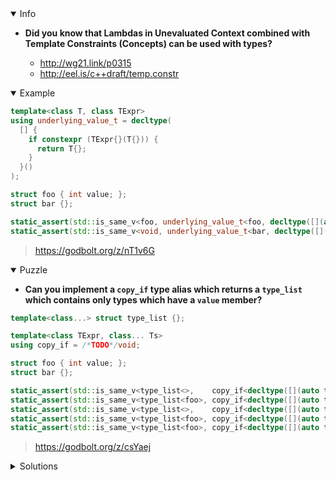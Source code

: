 <details open><summary>Info</summary><p>

* **Did you know that Lambdas in Unevaluated Context combined with Template Constraints (Concepts) can be used with types?**

  * http://wg21.link/p0315
  * http://eel.is/c++draft/temp.constr

</p></details><details open><summary>Example</summary><p>

```cpp
template<class T, class TExpr>
using underlying_value_t = decltype(
  [] {
    if constexpr (TExpr{}(T{})) {
      return T{};
    }
  }()
);

struct foo { int value; };
struct bar {};

static_assert(std::is_same_v<foo, underlying_value_t<foo, decltype([](auto t) { return requires { t.value; }; })>>);
static_assert(std::is_same_v<void, underlying_value_t<bar, decltype([](auto t) { return requires { t.value; }; })>>);
```

> https://godbolt.org/z/nT1v6G

</p></details><details open><summary>Puzzle</summary><p>

* **Can you implement a `copy_if` type alias which returns a `type_list` which contains only types which have a `value` member?**

```cpp
template<class...> struct type_list {};

template<class TExpr, class... Ts>
using copy_if = /*TODO*/void;

struct foo { int value; };
struct bar {};

static_assert(std::is_same_v<type_list<>,    copy_if<decltype([](auto t) { return requires { t.value; }; })>>);
static_assert(std::is_same_v<type_list<foo>, copy_if<decltype([](auto t) { return requires { t.value; }; }), foo>>);
static_assert(std::is_same_v<type_list<>,    copy_if<decltype([](auto t) { return requires { t.value; }; }), bar>>);
static_assert(std::is_same_v<type_list<foo>, copy_if<decltype([](auto t) { return requires { t.value; }; }), foo, bar>>);
static_assert(std::is_same_v<type_list<foo>, copy_if<decltype([](auto t) { return requires { t.value; }; }), bar, foo>>);
```

> https://godbolt.org/z/csYaej

</p></details><details><summary>Solutions</summary><p>

```cpp
template<class TExprm, class O, class I>
struct copy_if_impl;

template<class TExpr, class ...Ns>
struct copy_if_impl<TExpr, type_list<Ns...>, type_list<>> {
    using result = type_list<Ns...>;
};

template<class TExpr, class ...Ns, class T, class ...Ts>
struct copy_if_impl<TExpr, type_list<Ns...>, type_list<T, Ts...> > {
    using result = decltype(
    [] {
        if constexpr(TExpr{}(T{}))
            return typename copy_if_impl< TExpr, type_list<Ns..., T>, type_list<Ts...> >::result{};
        else
            return typename copy_if_impl< TExpr, type_list<Ns...>, type_list<Ts...> >::result{};
    }());
};

template<class TExpr, class... Ts>
using copy_if = typename copy_if_impl<TExpr, type_list<>, type_list<Ts...>>::result;
```

> https://godbolt.org/z/5cecWa

```cpp
template <class T>
using remove_void_t = boost::mp11::mp_remove_if_q<T, boost::mp11::mp_quote_trait<std::is_void>>;

template <class TExpr, class... Ts>
using copy_if = remove_void_t<type_list<decltype([] {
    if constexpr (TExpr {}(Ts {})) {
        return Ts {};
    }
}())...>>;
```

> https://godbolt.org/z/edecdG

```cpp
template <class...XArgs, class...YArgs>
constexpr auto operator+(type_list<XArgs...>, type_list<YArgs...>) -> type_list<XArgs..., YArgs...>;

template<class TExpr, class... Ts>
using copy_if = decltype(([] {
  if constexpr (TExpr{}(Ts{})) {
    return type_list<Ts>{};
  } else {
    return type_list<>{};
  }
}() + ... + type_list<>{}));
```

> https://godbolt.org/z/4nfTKP

```cpp
namespace detail {
// based on https://codereview.stackexchange.com/a/201222
template <typename TExpr, typename... T1s>
constexpr auto filter_types(type_list<T1s...> acc, type_list<>) {
    return acc;
}

template <typename TExpr, typename... T1s, typename T, typename... T2s>
constexpr auto filter_types(type_list<T1s...> acc, type_list<T, T2s...>) {
    if constexpr (TExpr{}(T{}))
        return filter_types<TExpr>(type_list<T1s..., T>{}, type_list<T2s...>{});
    else
        return filter_types<TExpr>(acc, type_list<T2s...>{});
}

template <typename TExpr, typename... Ts>
using type_filter = decltype(filter_types<TExpr>(type_list<>{}, type_list<Ts...>{}));
}

template<typename TExpr, typename... Ts>
using copy_if = detail::type_filter<TExpr, Ts...>;
```

> https://godbolt.org/z/YEv31n

</p></details>
